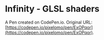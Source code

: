 # Infinity - GLSL shaders

A Pen created on CodePen.io. Original URL: [https://codepen.io/pixelomo/pen/ExOPqor](https://codepen.io/pixelomo/pen/ExOPqor).

